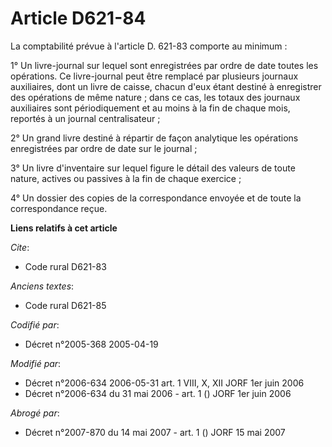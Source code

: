 # Article D621-84

La comptabilité prévue à l'article D. 621-83 comporte au minimum :

1° Un livre-journal sur lequel sont enregistrées par ordre de date toutes les opérations. Ce livre-journal peut être remplacé
par plusieurs journaux auxiliaires, dont un livre de caisse, chacun d'eux étant destiné à enregistrer des opérations de même
nature ; dans ce cas, les totaux des journaux auxiliaires sont périodiquement et au moins à la fin de chaque mois, reportés à
un journal centralisateur ;

2° Un grand livre destiné à répartir de façon analytique les opérations enregistrées par ordre de date sur le journal ;

3° Un livre d'inventaire sur lequel figure le détail des valeurs de toute nature, actives ou passives à la fin de chaque
exercice ;

4° Un dossier des copies de la correspondance envoyée et de toute la correspondance reçue.

**Liens relatifs à cet article**

_Cite_:

  - Code rural D621-83

_Anciens textes_:

  - Code rural D621-85

_Codifié par_:

  - Décret n°2005-368 2005-04-19

_Modifié par_:

  - Décret n°2006-634 2006-05-31 art. 1 VIII, X, XII JORF 1er juin 2006
  - Décret n°2006-634 du 31 mai 2006 - art. 1 () JORF 1er juin 2006

_Abrogé par_:

  - Décret n°2007-870 du 14 mai 2007 - art. 1 () JORF 15 mai 2007
